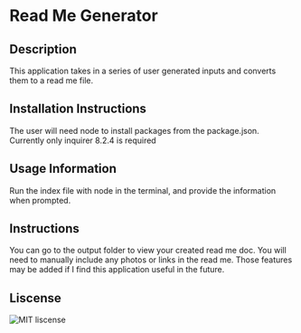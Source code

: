 
  # Read Me Generator 

  ## Description 

 This application takes in a series of user generated inputs and converts them
 to a read me file. 

  ## Installation Instructions 

  The user will need node to install packages from the package.json. Currently only inquirer 8.2.4 is required

  ## Usage Information 

  Run the index file with node in the terminal, and provide the information when prompted. 


  ## Instructions 

  You can go to the output folder to view your created read me doc. You will need to manually include any photos or links in the read me. Those features may be added if I find this application useful in the future. 

  ## Liscense 

  ![MIT liscense](https://img.shields.io/badge/MIT-Liscence-green) 

  